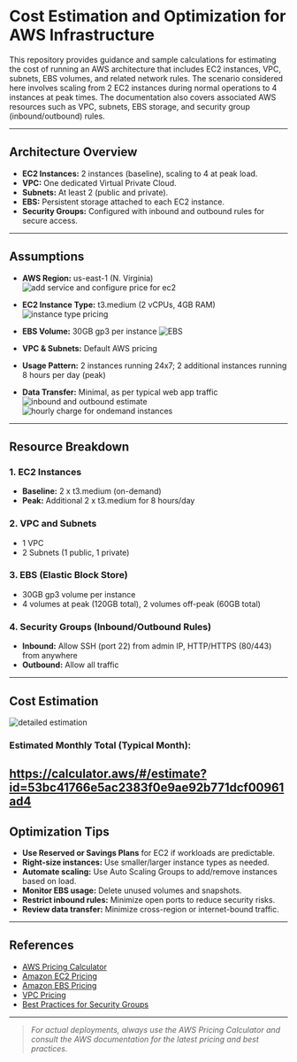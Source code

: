 # Cost Estimation and Optimization for AWS Infrastructure

This repository provides guidance and sample calculations for estimating the cost of running an AWS architecture that includes EC2 instances, VPC, subnets, EBS volumes, and related network rules. The scenario considered here involves scaling from 2 EC2 instances during normal operations to 4 instances at peak times. The documentation also covers associated AWS resources such as VPC, subnets, EBS storage, and security group (inbound/outbound) rules.


---

## Architecture Overview

- **EC2 Instances:** 2 instances (baseline), scaling to 4 at peak load.
- **VPC:** One dedicated Virtual Private Cloud.
- **Subnets:** At least 2 (public and private).
- **EBS:** Persistent storage attached to each EC2 instance.
- **Security Groups:** Configured with inbound and outbound rules for secure access.

---

## Assumptions

- **AWS Region:** us-east-1 (N. Virginia)
  ![add service and configure price for ec2](https://github.com/user-attachments/assets/5d2133a3-59fc-4f9d-9a1c-5d7254fa023a)
- **EC2 Instance Type:** t3.medium (2 vCPUs, 4GB RAM)
  ![instance type pricing](https://github.com/user-attachments/assets/c51c78d7-c004-4414-af46-0934c4735337)

- **EBS Volume:** 30GB gp3 per instance
  ![EBS](https://github.com/user-attachments/assets/79743ff2-1a26-4e23-99d0-2921861a1e97)
- **VPC & Subnets:** Default AWS pricing 
- **Usage Pattern:** 2 instances running 24x7; 2 additional instances running 8 hours per day (peak)
- **Data Transfer:** Minimal, as per typical web app traffic
  ![inbound and outbound estimate](https://github.com/user-attachments/assets/04ea4ec5-7171-48a8-a818-dde863d095c2)
  ![hourly charge for ondemand instances](https://github.com/user-attachments/assets/b18c2b03-29d9-4650-8be0-2aa068cebb05)

---

## Resource Breakdown

### 1. EC2 Instances

- **Baseline:** 2 x t3.medium (on-demand)
- **Peak:** Additional 2 x t3.medium for 8 hours/day

### 2. VPC and Subnets

- 1 VPC
- 2 Subnets (1 public, 1 private)

### 3. EBS (Elastic Block Store)

- 30GB gp3 volume per instance
- 4 volumes at peak (120GB total), 2 volumes off-peak (60GB total)

### 4. Security Groups (Inbound/Outbound Rules)

- **Inbound:** Allow SSH (port 22) from admin IP, HTTP/HTTPS (80/443) from anywhere
- **Outbound:** Allow all traffic

---

## Cost Estimation
![detailed estimation](https://github.com/user-attachments/assets/72b6d7fd-4bfb-4941-b587-6c011bf748d4)

### **Estimated Monthly Total (Typical Month):**

https://calculator.aws/#/estimate?id=53bc41766e5ac2383f0e9ae92b771dcf00961ad4
---

## Optimization Tips

- **Use Reserved or Savings Plans** for EC2 if workloads are predictable.
- **Right-size instances:** Use smaller/larger instance types as needed.
- **Automate scaling:** Use Auto Scaling Groups to add/remove instances based on load.
- **Monitor EBS usage:** Delete unused volumes and snapshots.
- **Restrict inbound rules:** Minimize open ports to reduce security risks.
- **Review data transfer:** Minimize cross-region or internet-bound traffic.

---

## References

- [AWS Pricing Calculator](https://calculator.aws.amazon.com/)
- [Amazon EC2 Pricing](https://aws.amazon.com/ec2/pricing/on-demand/)
- [Amazon EBS Pricing](https://aws.amazon.com/ebs/pricing/)
- [VPC Pricing](https://aws.amazon.com/vpc/pricing/)
- [Best Practices for Security Groups](https://docs.aws.amazon.com/vpc/latest/userguide/VPC_SecurityGroups.html)

---

> *For actual deployments, always use the AWS Pricing Calculator and consult the AWS documentation for the latest pricing and best practices.*
